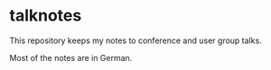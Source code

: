 # talknotes

This repository keeps my notes to conference and user group talks.

Most of the notes are in German.
